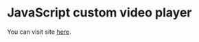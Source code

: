# JavaScript custom video player

You can visit site [here](https://lukyncze-custom-video-player.netlify.app/).
